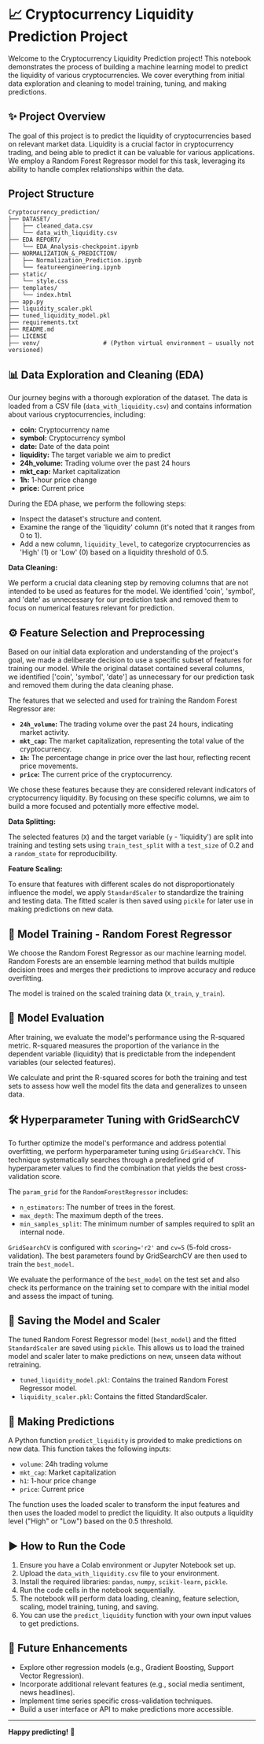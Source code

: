 # 📈 Cryptocurrency Liquidity Prediction Project

Welcome to the Cryptocurrency Liquidity Prediction project! This notebook demonstrates the process of building a machine learning model to predict the liquidity of various cryptocurrencies. We cover everything from initial data exploration and cleaning to model training, tuning, and making predictions.

## ✨ Project Overview

The goal of this project is to predict the liquidity of cryptocurrencies based on relevant market data. Liquidity is a crucial factor in cryptocurrency trading, and being able to predict it can be valuable for various applications. We employ a Random Forest Regressor model for this task, leveraging its ability to handle complex relationships within the data.

## Project Structure

```
Cryptocurrency_prediction/
├── DATASET/
│   ├── cleaned_data.csv
│   └── data_with_liquidity.csv
├── EDA REPORT/
│   └── EDA_Analysis-checkpoint.ipynb
├── NORMALIZATION_&_PREDICTION/
│   ├── Normalization_Prediction.ipynb
│   └── featureengineering.ipynb
├── static/
│   └── style.css
├── templates/
│   └── index.html
├── app.py
├── liquidity_scaler.pkl
├── tuned_liquidity_model.pkl
├── requirements.txt
├── README.md
├── LICENSE
├── venv/                  # (Python virtual environment — usually not versioned)
```

## 📊 Data Exploration and Cleaning (EDA)

Our journey begins with a thorough exploration of the dataset. The data is loaded from a CSV file (`data_with_liquidity.csv`) and contains information about various cryptocurrencies, including:

- **coin:** Cryptocurrency name
- **symbol:** Cryptocurrency symbol
- **date:** Date of the data point
- **liquidity:** The target variable we aim to predict
- **24h_volume:** Trading volume over the past 24 hours
- **mkt_cap:** Market capitalization
- **1h:** 1-hour price change
- **price:** Current price

During the EDA phase, we perform the following steps:

- Inspect the dataset's structure and content.
- Examine the range of the 'liquidity' column (it's noted that it ranges from 0 to 1).
- Add a new column, `liquidity_level`, to categorize cryptocurrencies as 'High' (1) or 'Low' (0) based on a liquidity threshold of 0.5.

**Data Cleaning:**

We perform a crucial data cleaning step by removing columns that are not intended to be used as features for the model. We identified 'coin', 'symbol', and 'date' as unnecessary for our prediction task and removed them to focus on numerical features relevant for prediction.

## ⚙️ Feature Selection and Preprocessing

Based on our initial data exploration and understanding of the project's goal, we made a deliberate decision to use a specific subset of features for training our model. While the original dataset contained several columns, we identified ['coin', 'symbol', 'date'] as unnecessary for our prediction task and removed them during the data cleaning phase.

The features that we selected and used for training the Random Forest Regressor are:

- **`24h_volume`:** The trading volume over the past 24 hours, indicating market activity.
- **`mkt_cap`:** The market capitalization, representing the total value of the cryptocurrency.
- **`1h`:** The percentage change in price over the last hour, reflecting recent price movements.
- **`price`:** The current price of the cryptocurrency.

We chose these features because they are considered relevant indicators of cryptocurrency liquidity. By focusing on these specific columns, we aim to build a more focused and potentially more effective model.

**Data Splitting:**

The selected features (`X`) and the target variable (`y` - 'liquidity') are split into training and testing sets using `train_test_split` with a `test_size` of 0.2 and a `random_state` for reproducibility.

**Feature Scaling:**

To ensure that features with different scales do not disproportionately influence the model, we apply `StandardScaler` to standardize the training and testing data. The fitted scaler is then saved using `pickle` for later use in making predictions on new data.

## 🧠 Model Training - Random Forest Regressor

We choose the Random Forest Regressor as our machine learning model. Random Forests are an ensemble learning method that builds multiple decision trees and merges their predictions to improve accuracy and reduce overfitting.

The model is trained on the scaled training data (`X_train`, `y_train`).

## 🎯 Model Evaluation

After training, we evaluate the model's performance using the R-squared metric. R-squared measures the proportion of the variance in the dependent variable (liquidity) that is predictable from the independent variables (our selected features).

We calculate and print the R-squared scores for both the training and test sets to assess how well the model fits the data and generalizes to unseen data.

## 🛠️ Hyperparameter Tuning with GridSearchCV

To further optimize the model's performance and address potential overfitting, we perform hyperparameter tuning using `GridSearchCV`. This technique systematically searches through a predefined grid of hyperparameter values to find the combination that yields the best cross-validation score.

The `param_grid` for the `RandomForestRegressor` includes:

- `n_estimators`: The number of trees in the forest.
- `max_depth`: The maximum depth of the trees.
- `min_samples_split`: The minimum number of samples required to split an internal node.

`GridSearchCV` is configured with `scoring='r2'` and `cv=5` (5-fold cross-validation). The best parameters found by GridSearchCV are then used to train the `best_model`.

We evaluate the performance of the `best_model` on the test set and also check its performance on the training set to compare with the initial model and assess the impact of tuning.

## 💾 Saving the Model and Scaler

The tuned Random Forest Regressor model (`best_model`) and the fitted `StandardScaler` are saved using `pickle`. This allows us to load the trained model and scaler later to make predictions on new, unseen data without retraining.

- `tuned_liquidity_model.pkl`: Contains the trained Random Forest Regressor model.
- `liquidity_scaler.pkl`: Contains the fitted StandardScaler.

## 🚀 Making Predictions

A Python function `predict_liquidity` is provided to make predictions on new data. This function takes the following inputs:

- `volume`: 24h trading volume
- `mkt_cap`: Market capitalization
- `h1`: 1-hour price change
- `price`: Current price

The function uses the loaded scaler to transform the input features and then uses the loaded model to predict the liquidity. It also outputs a liquidity level ("High" or "Low") based on the 0.5 threshold.

## ▶️ How to Run the Code

1. Ensure you have a Colab environment or Jupyter Notebook set up.
2. Upload the `data_with_liquidity.csv` file to your environment.
3. Install the required libraries: `pandas`, `numpy`, `scikit-learn`, `pickle`.
4. Run the code cells in the notebook sequentially.
5. The notebook will perform data loading, cleaning, feature selection, scaling, model training, tuning, and saving.
6. You can use the `predict_liquidity` function with your own input values to get predictions.

## 🔮 Future Enhancements

- Explore other regression models (e.g., Gradient Boosting, Support Vector Regression).
- Incorporate additional relevant features (e.g., social media sentiment, news headlines).
- Implement time series specific cross-validation techniques.
- Build a user interface or API to make predictions more accessible.

---

**Happy predicting!** 🎉
